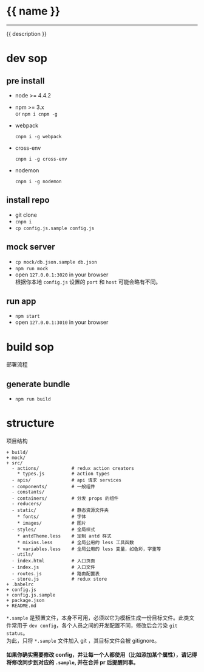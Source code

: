 # {{ name }}
---
{{ description }}

# dev sop
## pre install

- node >= 4.4.2
- npm >= 3.x <br>
or `npm i cnpm -g`
- webpack

  ```
  cnpm i -g webpack
  ```

- cross-env

  ```
  cnpm i -g cross-env
  ```

- nodemon
  ```
  cnpm i -g nodemon
  ```

## install repo

- git clone
- `cnpm i`
- `cp config.js.sample config.js`

## mock server

- `cp mock/db.json.sample db.json` <br>
- `npm run mock`
- open `127.0.0.1:3020` in your browser <br>
  根据你本地 `config.js` 设置的 `port` 和 `host` 可能会略有不同。

## run app

- `npm start`
- open `127.0.0.1:3010` in your browser

# build sop

部署流程

## generate bundle

- `npm run build`

# structure

项目结构

```
+ build/
+ mock/
+ src/
  - actions/            # redux action creators
    * types.js          # action types
  - apis/               # api 请求 services
  - components/         # 一般组件
  - constants/
  - containers/         # 分发 props 的组件
  - reducers/
  - static/             # 静态资源文件夹
    * fonts/            # 字体
    * images/           # 图片
  - styles/             # 全局样式
    * antdTheme.less    # 定制 antd 样式
    * mixins.less       # 全局公用的 less 工具函数
    * variables.less    # 全局公用的 less 变量，如色彩，字重等
  - utils/
  - index.html          # 入口页面
  - index.js            # 入口文件
  - routes.js           # 路由配置表
  - store.js            # redux store
+ .babelrc
+ config.js
+ config.js.sample
+ package.json
+ README.md
```
`*.sample` 是预置文件，本身不可用，必须以它为模板生成一份目标文件。此类文件常用于 `dev config`，各个人员之间的开发配置不同，修改后会污染 `git status`。<br>
为此，只将 `*.sample` 文件加入 git ，其目标文件会被 gitignore。<br><br>
**如果你确实需要修改 config，并让每一个人都使用（比如添加某个属性），请记得将修改同步到对应的 `.sample`, 并在合并 pr 后提醒同事。**
